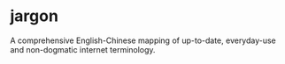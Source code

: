 # jargon
A comprehensive English-Chinese mapping of up-to-date, everyday-use and non-dogmatic internet terminology.
